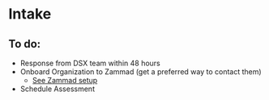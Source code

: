 # Intake

## To do:

* Response from DSX team within 48 hours
* Onboard Organization to Zammad \(get a preferred way to contact them\)
  * [See Zammad setup](zammad-setup-organization-onboard/adding-an-organization-to-zammad.md)
* Schedule Assessment

## 

